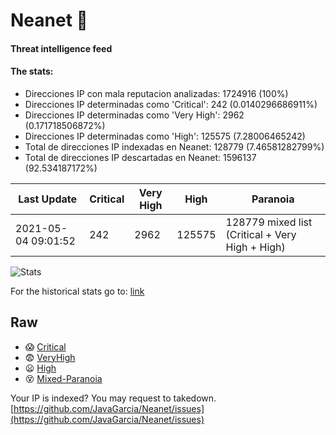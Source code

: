 # Neanet :hocho:
#### Threat intelligence feed
#### The stats:

- Direcciones IP con mala reputacion analizadas: 1724916 (100%)
- Direcciones IP determinadas como 'Critical':  242 (0.0140296686911%)
- Direcciones IP determinadas como 'Very High':  2962 (0.171718506872%)
- Direcciones IP determinadas como 'High':  125575 (7.28006465242)
- Total de direcciones IP indexadas en Neanet:  128779 (7.46581282799%)
- Total de direcciones IP descartadas en Neanet:  1596137 (92.534187172%)

| Last Update | Critical | Very High | High | Paranoia |
| --- | --- | --- | --- | --- |
| 2021-05-04 09:01:52 | 242 | 2962 | 125575 | 128779 mixed list (Critical + Very High + High)|

![Stats](https://docs.google.com/spreadsheets/d/e/2PACX-1vSnaNMIXVabIpDJjufMlzH7poXnshF3mgd8Is1g9ytUEzVsP5my4Trn8f-xkoLLQ38xpL3HtmUexLo6/pubchart?oid=501124687&format=image)

For the historical stats go to: [link](/stats.csv)
## Raw
- :scream: [Critical](https://raw.githubusercontent.com/JavaGarcia/Neanet/master/blacklists/neanet_critical.txt)
- :fearful: [VeryHigh](https://raw.githubusercontent.com/JavaGarcia/Neanet/master/blacklists/neanet_veryHigh.txtt)
- :frowning: [High](https://raw.githubusercontent.com/JavaGarcia/Neanet/master/blacklists/neanet_high.txt)
- :dizzy_face: [Mixed-Paranoia](https://raw.githubusercontent.com/JavaGarcia/Neanet/master/blacklists/neanet_all.txt)


Your IP is indexed? You may request to takedown. [https://github.com/JavaGarcia/Neanet/issues](https://github.com/JavaGarcia/Neanet/issues)






































































































































































































































































































































































































































































































































































































































































































































































































































































































































































































































































































































































































































































































































































































































































































































































































































































































































































































































































































































































































































































































































































































































































































































































































































































































































































































































































































































































































































































































































































































































































































































































































































































































































































































































































































































































































































































































































































































































































































































































































































































































































































































































































































































































































































































































































































































































































































































































































































































































































































































































































































































































































































































































































































































































































































































































































































































































































































































































































































































































































































































































































































































































































































